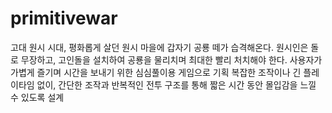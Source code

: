 # primitivewar
고대 원시 시대, 평화롭게 살던 원시 마을에 갑자기 공룡 떼가 습격해온다. 원시인은 돌로 무장하고, 고인돌을 설치하여 공룡을 물리치며 최대한 빨리 처치해야 한다.
사용자가 가볍게 즐기며 시간을 보내기 위한 심심풀이용 게임으로 기획
복잡한 조작이나 긴 플레이타임 없이, 간단한 조작과 반복적인 전투 구조를 통해 짧은 시간 동안 몰입감을 느낄 수 있도록 설계
